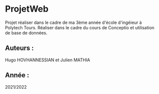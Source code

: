 # ProjetWeb

Projet réaliser dans le cadre de ma 3ème année d'école d'ingéieur à Polytech Tours. 
Réaliser dans le cadre du cours de Conceptio et utilisation de base de données. 

## Auteurs : 
Hugo HOVHANNESSIAN et Julien MATHIA
## Année : 
2021/2022
